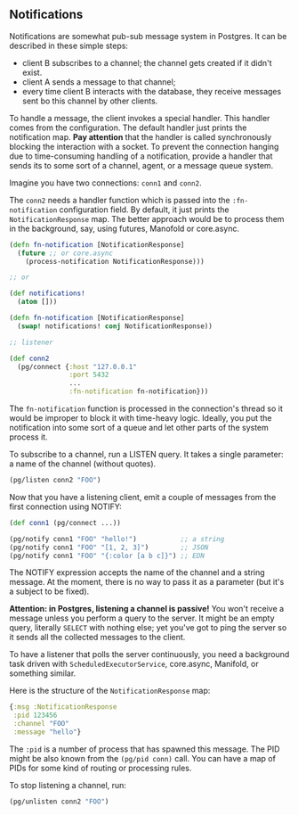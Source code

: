 ## Notifications

<!-- toc -->
<!-- tocstop -->

Notifications are somewhat pub-sub message system in Postgres. It can be
described in these simple steps:

- client B subscribes to a channel; the channel gets created if it didn't exist.
- client A sends a message to that channel;
- every time client B interacts with the database, they receive messages sent bo
  this channel by other clients.

To handle a message, the client invokes a special handler. This handler comes
from the configuration. The default handler just prints the notification
map. **Pay attention** that the handler is called synchronously blocking the
interaction with a socket. To prevent the connection hanging due to
time-consuming handling of a notification, provide a handler that sends its to
some sort of a channel, agent, or a message queue system.

Imagine you have two connections: `conn1` and `conn2`.





The `conn2` needs a handler function which is passed into the `:fn-notification`
configuration field. By default, it just prints the `NotificationResponse`
map. The better approach would be to process them in the background, say, using
futures, Manofold or core.async.

~~~clojure
(defn fn-notification [NotificationResponse]
  (future ;; or core.async
    (process-notification NotificationResponse)))

;; or

(def notifications!
  (atom []))

(defn fn-notification [NotificationResponse]
  (swap! notifications! conj NotificationResponse))

;; listener

(def conn2
  (pg/connect {:host "127.0.0.1"
               :port 5432
               ...
               :fn-notification fn-notification}))
~~~

The `fn-notification` function is processed in the connection's thread so it
would be improper to block it with time-heavy logic. Ideally, you put the
notification into some sort of a queue and let other parts of the system process
it.

To subscribe to a channel, run a LISTEN query. It takes a single parameter: a
name of the channel (without quotes).

~~~clojure
(pg/listen conn2 "FOO")
~~~

Now that you have a listening client, emit a couple of messages from the first
connection using NOTIFY:

~~~clojure
(def conn1 (pg/connect ...))

(pg/notify conn1 "FOO" "hello!")           ;; a string
(pg/notify conn1 "FOO" "[1, 2, 3]")        ;; JSON
(pg/notify conn1 "FOO" "{:color [a b c]}") ;; EDN
~~~

The NOTIFY expression accepts the name of the channel and a string message. At
the moment, there is no way to pass it as a parameter (but it's a subject to be
fixed).

**Attention: in Postgres, listening a channel is passive!** You won't receive a
message unless you perform a query to the server. It might be an empty query,
literally `SELECT` with nothing else; yet you've got to ping the server so it
sends all the collected messages to the client.

To have a listener that polls the server continuously, you need a background
task driven with `ScheduledExecutorService`, core.async, Manifold, or something
similar.

Here is the structure of the `NotificationResponse` map:

~~~clojure
{:msg :NotificationResponse
 :pid 123456
 :channel "FOO"
 :message "hello"}
~~~

The `:pid` is a number of process that has spawned this message. The PID might
be also known from the `(pg/pid conn)` call. You can have a map of PIDs for some
kind of routing or processing rules.

To stop listening a channel, run:

~~~clojure
(pg/unlisten conn2 "FOO")
~~~
